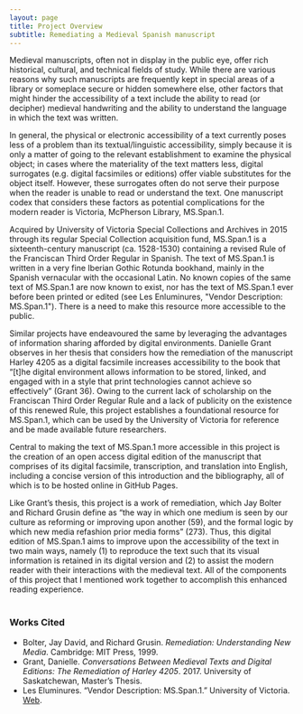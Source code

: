 ```yaml
---
layout: page
title: Project Overview
subtitle: Remediating a Medieval Spanish manuscript
---
```


Medieval manuscripts, often not in display in the public eye, offer rich historical, cultural, and technical fields of study. While there are various reasons why such manuscripts are frequently kept in special areas of a library or someplace secure or hidden somewhere else, other factors that might hinder the accessibility of a text include the ability to read (or decipher) medieval handwriting and the ability to understand the language in which the text was written.

In general, the physical or electronic accessibility of a text currently poses less of a problem than its textual/linguistic accessibility, simply because it is only a matter of going to the relevant establishment to examine the physical object; in cases where the materiality of the text matters less, digital surrogates (e.g. digital facsimiles or editions) offer viable substitutes for the object itself. However, these surrogates often do not serve their purpose when the reader is unable to read or understand the text. One manuscript codex that considers these factors as potential complications for the modern reader is Victoria, McPherson Library, MS.Span.1. 

Acquired by University of Victoria Special Collections and Archives in 2015 through its regular Special Collection acquisition fund, MS.Span.1 is a sixteenth-century manuscript (ca. 1528-1530) containing a revised Rule of the Franciscan Third Order Regular in Spanish. The text of MS.Span.1 is written in a very fine Iberian Gothic Rotunda bookhand,  mainly in the Spanish vernacular with the occasional Latin. No known copies of the same text of MS.Span.1 are now known to exist, nor has the text of MS.Span.1 ever before been printed or edited (see Les Enluminures, "Vendor Description: MS.Span.1"). There is a need to make this resource more accessible to the public.

Similar projects have endeavoured the same by leveraging the advantages of information sharing afforded by digital environments. Danielle Grant observes in her thesis that considers how the remediation of the manuscript Harley 4205 as a digital facsimile increases accessibility to the book that “\[t\]he digital environment allows information to be stored, linked, and engaged with in a style that print technologies cannot achieve so effectively” (Grant 36).  Owing to the current lack of scholarship on the Franciscan Third Order Regular Rule and a lack of publicity on the existence of this renewed Rule,  this project establishes a foundational resource for MS.Span.1, which can be used by the University of Victoria for reference and be made available future researchers. 

Central to making the text of MS.Span.1 more accessible in this project is the creation of an open access digital edition of the manuscript that comprises of its digital facsimile, transcription, and translation into English, including a concise version of this introduction and the bibliography, all of which is to be hosted online in GitHub Pages.

Like Grant’s thesis, this project is a work of remediation, which Jay Bolter and Richard Grusin define as “the way in which one medium is seen by our culture as reforming or improving upon another (59), and the formal logic by which new media refashion prior media forms” (273). Thus, this digital edition of MS.Span.1 aims to improve upon the accessibility of the text in two main ways, namely (1) to reproduce the text such that its visual information is retained in its digital version and (2) to assist the modern reader with their interactions with the medieval text.  All of the components of this project that I mentioned work together to accomplish this enhanced reading experience. 
<br>
<br>
### Works Cited
- Bolter, Jay David, and Richard Grusin. _Remediation: Understanding New Media_. Cambridge: MIT Press, 1999.
- Grant, Danielle. _Conversations Between Medieval Texts and Digital Editions: The Remediation of Harley 4205_. 2017. University of Saskatchewan, Master’s Thesis.
- Les Eluminures. “Vendor Description: MS.Span.1.” University of Victoria. [Web](https://www.uvic.ca/library/locations/home/spcoll/documents/MsSpan1.pdf).
